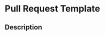 # Pull Request Template

## Description

<!--- Please include a summary of the change and which issue is fixed. Please also include relevant motivation and context. List any dependencies that are required for this change. --->
